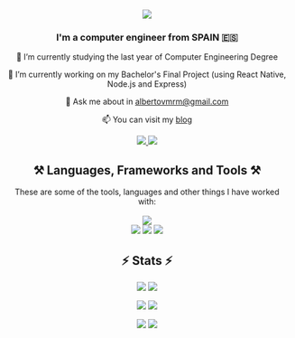 <h1 align="center">
    <img src="https://readme-typing-svg.herokuapp.com/?font=Fira+Code&size=35&center=true&vCenter=true&width=500&height=70&duration=4000&color=A2B7F7FF&lines=Hi+There!+👋;+I'm+Alberto!;" />
</h1>

<h3 align="center">I'm a computer engineer from SPAIN 🇪🇸 </h3>

<div align="center">
  
 🔭 I’m currently studying the last year of Computer Engineering Degree
  
 🌱 I’m currently working on my Bachelor's Final Project (using React Native, Node.js and Express)
 
 💬 Ask me about in albertovmrm@gmail.com
 
 📫 You can visit my [blog](https://informaticaenuno.wordpress.com/)
 
</div>
 
<div align="center"> 
  <a href="mailto:albertovmrm@gmail.com">
    <img src="https://img.shields.io/badge/Gmail-D14836?style=for-the-badge&logo=gmail&logoColor=white" />
  </a>
  <a href="https://linkedin.com/in/alberto-vazquez-martinez" target="_blank">
    <img src="https://img.shields.io/badge/LinkedIn-0077B5?style=for-the-badge&logo=linkedin&logoColor=white" target="_blank" />
  </a>
</div>

<h2 align="center">⚒️ Languages, Frameworks and Tools ⚒️</h2>

<div align="center">
    These are some of the tools, languages and other things I have worked with:
</div>
<br/>

<div align="center">
    <img src="https://skillicons.dev/icons?i=python,java,c,cpp,cs,powershell,bash,javascript,html,css,md,linux" /><br>
    <img src="https://skillicons.dev/icons?i=react,express,nodejs,mysql,postman" />
    <img src="https://skillicons.dev/icons?i=vscode,visualstudio,neovim,eclipse,ps" />
    <img src="https://skillicons.dev/icons?i=git,github" /><br>
</div>

<h2 align="center">⚡ Stats ⚡</h2>
<div align=center>

[![](https://github-readme-stats.vercel.app/api/top-langs/?username=alb3rtov&layout=compact&theme=nord&exclude_repo=alb3rtov.github.io,ISO2-2021-Testing-P3,alb3rtov,ARCO,DSBM,uart-communication-stm32-esp32#gh-dark-mode-only)](https://github.com/anuraghazra/github-readme-stats#gh-dark-mode-only)
[![](https://github-readme-stats.vercel.app/api/top-langs/?username=alb3rtov&layout=compact&theme=default&exclude_repo=alb3rtov.github.io,ISO2-2021-Testing-P3,alb3rtov,ARCO,DSBM,uart-communication-stm32-esp32#gh-light-mode-only)](https://github.com/anuraghazra/github-readme-stats#gh-light-mode-only)
    
[![](https://github-readme-stats.vercel.app/api?username=alb3rtov&show_icons=true&locale=en&theme=nord#gh-dark-mode-only)](https://github.com/anuraghazra/github-readme-stats#gh-dark-mode-only)
[![](https://github-readme-stats.vercel.app/api?username=alb3rtov&show_icons=true&locale=en&theme=default#gh-light-mode-only)](https://github.com/anuraghazra/github-readme-stats#gh-light-mode-only)

[![](https://github-readme-streak-stats.herokuapp.com/?user=alb3rtov&theme=nord#gh-dark-mode-only)](https://github.com/anuraghazra/github-readme-stats#gh-dark-mode-only)
[![](https://github-readme-streak-stats.herokuapp.com/?user=alb3rtov&theme=default#gh-light-mode-only)](https://github.com/anuraghazra/github-readme-stats#gh-light-mode-only)

</div>
